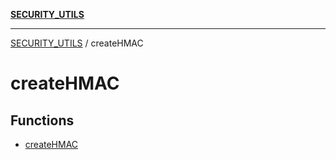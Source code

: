 [**SECURITY_UTILS**](../README.md)

***

[SECURITY_UTILS](../README.md) / createHMAC

# createHMAC

## Functions

- [createHMAC](functions/createHMAC.md)
